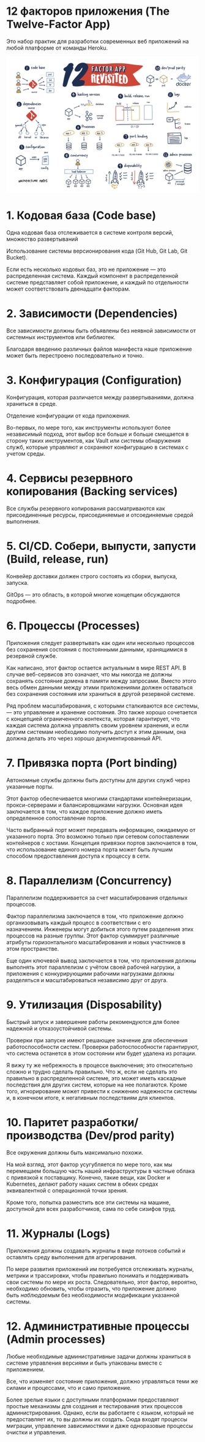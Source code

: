 # 12 факторов приложения (The Twelve-Factor App)

Это набор практик для разработки современных веб приложений на любой платформе от команды Heroku.

![Untitled](12%20%D1%84%D0%B0%D0%BA%D1%82%D0%BE%D1%80%D0%BE%D0%B2%20%D0%BF%D1%80%D0%B8%D0%BB%D0%BE%D0%B6%D0%B5%D0%BD%D0%B8%D1%8F%20(The%20Twelve-Factor%20App)/Untitled.png)

# 1. Кодовая база (Code base)

Одна кодовая база отслеживается в системе контроля версий, множество развертываний

Использование системы версионирования кода (Git Hub, Git Lab, Git Bucket).

Если есть несколько кодовых баз, это не приложение — это распределенная система. Каждый компонент в распределенной системе представляет собой приложение, и каждый по отдельности может соответствовать двенадцати факторам.

# 2. Зависимости (Dependencies)

Все зависимости должны быть объявлены без неявной зависимости от системных инструментов или библиотек.

Благодаря введению различных файлов манифеста наше приложение может быть перестроено последовательно и точно. 

# 3. Конфигурация (Configuration)

Конфигурация, которая различается между развертываниями, должна храниться в среде.

Отделение конфигурации от кода приложения. 

Во-первых, по мере того, как инструменты используют более независимый подход, этот выбор все больше и больше смещается в сторону таких инструментов, как Vault или системы обнаружения служб, которые управляют и сохраняют конфигурацию в системах с учетом среды.

# 4. Сервисы резервного копирования (Backing services)

Все службы резервного копирования рассматриваются как присоединенные ресурсы, присоединяемые и отсоединяемые средой выполнения.

# 5. CI/CD. **Собери, выпусти, запусти (Build, release, run)**

Конвейер доставки должен строго состоять из сборки, выпуска, запуска.

GitOps — это область, в которой многие концепции обсуждаются подробнее.

# 6. Процессы (Processes)

Приложения следует развертывать как один или несколько процессов без сохранения состояния с постоянными данными, хранящимися в резервной службе.

Как написано, этот фактор остается актуальным в мире REST API. В случае веб-сервисов это означает, что мы никогда не должны сохранять состояние домена в памяти между запросами. Вместо этого весь обмен данными между этими приложениями должен оставаться без сохранения состояния или храниться в другой резервной системе.

Ряд проблем масштабирования, с которыми сталкиваются все системы, — это управление и хранение состояния. Это также хорошо сочетается с концепцией ограниченного контекста, которая гарантирует, что каждая система должна управлять своим уровнем хранения, и если другим системам необходимо получить доступ к этим данным, она должна делать это через хорошо документированный API.

# 7. **Привязка порта (Port binding)**

Автономные службы должны быть доступны для других служб через указанные порты.

Этот фактор обеспечивается многими стандартами контейнеризации, прокси-серверами и балансировщиками нагрузки. Основная идея заключается в том, что каждое приложение должно иметь определенное сопоставление портов.

Часто выбранный порт может передавать информацию, ожидаемую от указанного порта. Это возможно только при сетевом сопоставлении контейнеров с хостами. Концепция привязки портов заключается в том, что использование единого номера порта может быть лучшим способом предоставления доступа к процессу в сети. 

# 8. П**араллелизм (Concurrency)**

Параллелизм поддерживается за счет масштабирования отдельных процессов.

Фактор параллелизма заключается в том, что приложение должно организовывать каждый процесс в соответствии с его назначением. Инженеры могут добиться этого путем разделения этих процессов на разные группы. Этот фактор суммирует различные атрибуты горизонтального масштабирования и новых участников в этом пространстве.

Еще один ключевой вывод заключается в том, что приложения должны выполнять этот параллелизм с учётом своей рабочей нагрузки, а приложения с конкурирующими рабочими нагрузками должны разделяться и масштабироваться независимо друг от друга.

# 9. Утилизация (Disposability)

Быстрый запуск и завершение работы рекомендуются для более надежной и отказоустойчивой системы.

Проверки при запуске имеют решающее значение для обеспечения работоспособности систем. Проверки работоспособности гарантируют, что система останется в этом состоянии или будет удалена из ротации.

Я вижу ту же небрежность в процессе выключения; это относительно сложно и трудно сделать правильно. Что ж, если не сделать это правильно в распределенной системе, это может иметь каскадные последствия для других систем, которые на нее полагаются. Кроме того, игнорирование может привести к снижению надежности системы и, в конечном итоге, к негативным последствиям для клиентов.

# 10. **Паритет разработки/производства (Dev/prod parity)**

Все окружения должны быть максимально похожи.

На мой взгляд, этот фактор усугубляется по мере того, как мы перемещаем большую часть нашей инфраструктуры в частные облака с привязкой к поставщику. Конечно, такие вещи, как Docker и Kubernetes, делают работу наших систем в обеих средах эквивалентной с операционной точки зрения.

Кроме того, попытка разместить все эти системы на машине, доступной для всех разработчиков, сама по себе сизифов труд.

# 11. **Журналы (Logs)**

Приложения должны создавать журналы в виде потоков событий и оставлять среду выполнения для агрегирования.

По мере развития приложений им потребуется отслеживать журналы, метрики и трассировки, чтобы правильно понимать и поддерживать свои системы по мере их роста. Следовательно, этот фактор, вероятно, необходимо обновить, чтобы отразить, что приложение должно быть *наблюдаемым* без необходимости модификации указанной системы.

# 12. **Административные процессы (Admin processes)**

Любые необходимые административные задачи должны храниться в системе управления версиями и быть упакованы вместе с приложением.

Все, что изменяет состояние приложения, должно управляться теми же силами и процессами, что и само приложение.

Более зрелые языки с доступными платформами предоставляют простые механизмы для создания и тестирования этих процессов администрирования. Однако, если вы работаете с языком, который не предоставляет их, то вы должны их создать. Сюда входят процессы миграции, управление зависимостями и даже одноразовые процессы очистки и управления.